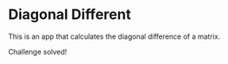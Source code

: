 # Diagonal Different
This is an app that calculates the diagonal difference of a matrix.

Challenge solved!